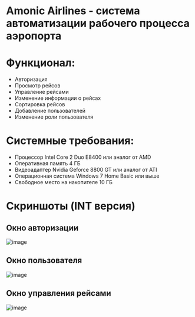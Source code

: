 # Amonic Airlines - система автоматизации рабочего процесса аэропорта

# Функционал:
* Авторизация
* Просмотр рейсов
* Управление рейсами
* Изменение информации о рейсах
* Сортировка рейсов
* Добавление пользователей
* Изменение роли пользователя

# Системные требования:
* Процессор Intel Core 2 Duo E8400 или аналог от AMD
* Оперативная память 4 ГБ
* Видеоадаптер Nvidia Geforce 8800 GT или аналог от ATI
* Операционная система Windows 7 Home Basic или выше
* Свободное место на накопителе 10 ГБ

# Скриншоты (INT версия)
## Окно авторизации
![image](https://user-images.githubusercontent.com/55960760/160390031-6dd72649-c6d2-40bf-ab6b-34dfba7a3cf5.png)

## Окно пользователя
![image](https://user-images.githubusercontent.com/55960760/160390102-233f72e7-3164-4036-bca5-86d7337d070b.png)

## Окно управления рейсами
![image](https://user-images.githubusercontent.com/55960760/160390159-5705095d-f6b7-416a-a66a-001f3c1a9f9c.png)

